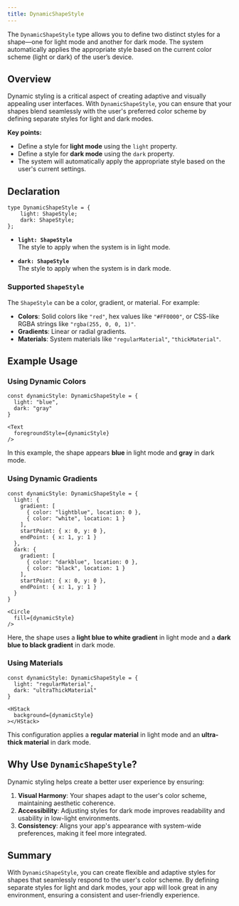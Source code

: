 ```yaml
---
title: DynamicShapeStyle
---
```

The `DynamicShapeStyle` type allows you to define two distinct styles for a shape—one for light mode and another for dark mode. The system automatically applies the appropriate style based on the current color scheme (light or dark) of the user’s device.

## Overview

Dynamic styling is a critical aspect of creating adaptive and visually appealing user interfaces. With `DynamicShapeStyle`, you can ensure that your shapes blend seamlessly with the user's preferred color scheme by defining separate styles for light and dark modes.

**Key points:**

- Define a style for **light mode** using the `light` property.
- Define a style for **dark mode** using the `dark` property.
- The system will automatically apply the appropriate style based on the user's current settings.

## Declaration

```tsx
type DynamicShapeStyle = {
    light: ShapeStyle;
    dark: ShapeStyle;
};
```

- **`light: ShapeStyle`**  
  The style to apply when the system is in light mode.

- **`dark: ShapeStyle`**  
  The style to apply when the system is in dark mode.

### Supported `ShapeStyle`

The `ShapeStyle` can be a color, gradient, or material. For example:

- **Colors**: Solid colors like `"red"`, hex values like `"#FF0000"`, or CSS-like RGBA strings like `"rgba(255, 0, 0, 1)"`.
- **Gradients**: Linear or radial gradients.
- **Materials**: System materials like `"regularMaterial"`, `"thickMaterial"`.

## Example Usage

### Using Dynamic Colors

```tsx
const dynamicStyle: DynamicShapeStyle = {
  light: "blue",
  dark: "gray"
}

<Text
  foregroundStyle={dynamicStyle}
/>
```

In this example, the shape appears **blue** in light mode and **gray** in dark mode.

### Using Dynamic Gradients

```tsx
const dynamicStyle: DynamicShapeStyle = {
  light: {
    gradient: [
      { color: "lightblue", location: 0 },
      { color: "white", location: 1 }
    ],
    startPoint: { x: 0, y: 0 },
    endPoint: { x: 1, y: 1 }
  },
  dark: {
    gradient: [
      { color: "darkblue", location: 0 },
      { color: "black", location: 1 }
    ],
    startPoint: { x: 0, y: 0 },
    endPoint: { x: 1, y: 1 }
  }
}

<Circle
  fill={dynamicStyle}
/>
```

Here, the shape uses a **light blue to white gradient** in light mode and a **dark blue to black gradient** in dark mode.

### Using Materials

```tsx
const dynamicStyle: DynamicShapeStyle = {
  light: "regularMaterial",
  dark: "ultraThickMaterial"
}

<HStack
  background={dynamicStyle}
></HStack>
```

This configuration applies a **regular material** in light mode and an **ultra-thick material** in dark mode.

## Why Use `DynamicShapeStyle`?

Dynamic styling helps create a better user experience by ensuring:

1. **Visual Harmony**: Your shapes adapt to the user's color scheme, maintaining aesthetic coherence.
2. **Accessibility**: Adjusting styles for dark mode improves readability and usability in low-light environments.
3. **Consistency**: Aligns your app's appearance with system-wide preferences, making it feel more integrated.

## Summary

With `DynamicShapeStyle`, you can create flexible and adaptive styles for shapes that seamlessly respond to the user's color scheme. By defining separate styles for light and dark modes, your app will look great in any environment, ensuring a consistent and user-friendly experience.